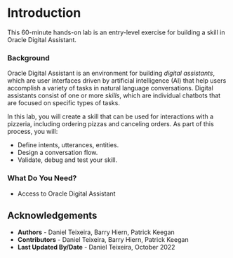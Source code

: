 # Introduction


This 60-minute hands-on lab is an entry-level exercise for building a skill in Oracle Digital Assistant.

### Background

Oracle Digital Assistant is an environment for building _digital assistants_, which are user interfaces driven by artificial intelligence (AI) that help users accomplish a variety of tasks in natural language conversations. Digital assistants consist of one or more _skills_, which are individual chatbots that are focused on specific types of tasks.

In this lab, you will create a skill that can be used for interactions with a pizzeria, including ordering pizzas and canceling orders. As part of this process, you will:

*   Define intents, utterances, entities.
*   Design a conversation flow.
*   Validate, debug and test your skill.

### What Do You Need?

*   Access to Oracle Digital Assistant

## Acknowledgements

* **Authors** - Daniel Teixeira, Barry Hiern, Patrick Keegan
* **Contributors** -  Daniel Teixeira, Barry Hiern, Patrick Keegan
* **Last Updated By/Date** - Daniel Teixeira, October 2022
